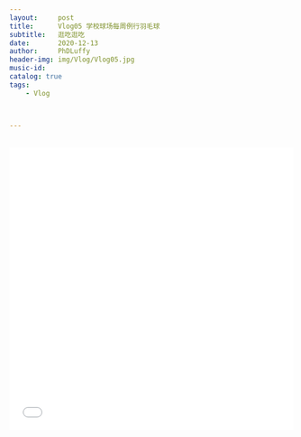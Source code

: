 ```yaml
---
layout:     post
title:      Vlog05 学校球场每周例行羽毛球
subtitle:   逛吃逛吃
date:       2020-12-13
author:     PhDLuffy
header-img: img/Vlog/Vlog05.jpg
music-id: 
catalog: true
tags:
    - Vlog



---
```




<br>

<iframe 
frameborder="no" 
src="//player.bilibili.com/player.html?aid=970648226&bvid=BV1Rp4y1z7k3&cid=266214367&page=1&high_quality=1" 
width="100%" 
height="500">
</iframe>


